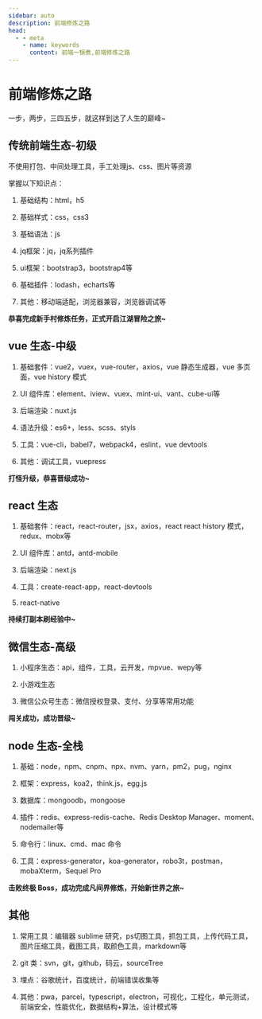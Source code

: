```yaml
---
sidebar: auto
description: 前端修炼之路
head:
  - - meta
    - name: keywords
      content: 前端一锅煮,前端修炼之路
---
```


# 前端修炼之路

一步，两步，三四五步，就这样到达了人生的巅峰~

## 传统前端生态-初级

不使用打包、中间处理工具，手工处理js、css、图片等资源

掌握以下知识点：

1. 基础结构：html，h5

2. 基础样式：css，css3

3. 基础语法：js

4. jq框架：jq，jq系列插件

5. ui框架：bootstrap3，bootstrap4等

6. 基础插件：lodash，echarts等

7. 其他：移动端适配，浏览器兼容，浏览器调试等

**恭喜完成新手村修炼任务，正式开启江湖冒险之旅~**

## vue 生态-中级

1. 基础套件：vue2，vuex，vue-router，axios，vue 静态生成器，vue 多页面，vue history 模式

2. UI 组件库：element、iview、vuex、mint-ui、vant、cube-ui等

3. 后端渲染：nuxt.js

4. 语法升级：es6+，less、scss、styls

5. 工具：vue-cli，babel7，webpack4，eslint，vue devtools

6. 其他：调试工具，vuepress

**打怪升级，恭喜晋级成功~**

## react 生态

1. 基础套件：react，react-router，jsx，axios，react react history 模式，redux、mobx等

2. UI 组件库：antd，antd-mobile

3. 后端渲染：next.js

4. 工具：create-react-app，react-devtools

5. react-native

**持续打副本刷经验中~**

## 微信生态-高级

1. 小程序生态：api，组件，工具，云开发，mpvue、wepy等

2. 小游戏生态

3. 微信公众号生态：微信授权登录、支付、分享等常用功能

**闯关成功，成功晋级~**

## node 生态-全栈

1. 基础：node，npm、cnpm、npx、nvm、yarn，pm2，pug，nginx

2. 框架：express，koa2，think.js，egg.js

3. 数据库：mongoodb，mongoose

4. 插件：redis、express-redis-cache、Redis Desktop Manager、moment、nodemailer等

5. 命令行：linux、cmd、mac 命令

6. 工具：express-generator，koa-generator，robo3t，postman，mobaXterm，Sequel Pro

**击败终极 Boss，成功完成凡间界修炼，开始新世界之旅~**

## 其他

1. 常用工具：编辑器 sublime 研究，ps切图工具，抓包工具，上传代码工具，图片压缩工具，截图工具，取颜色工具，markdown等

2. git 类：svn，git，github，码云，sourceTree

3. 埋点：谷歌统计，百度统计，前端错误收集等

4. 其他：pwa，parcel，typescript，electron，可视化，工程化，单元测试，前端安全，性能优化，数据结构+算法，设计模式等























